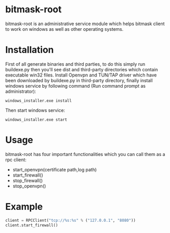 # bitmask-root
bitmask-root is an administrative service module which helps bitmask client to work on windows as well as other operating systems.

# Installation
First of all generate binaries and third parties, to do this simply run buildexe.py then you'll see dist and third-party directories
which contain executable win32 files. Install Openvpn and TUN/TAP driver which have been downloaded by buildexe.py in third-party directory, finally install windows service by following command (Run command prompt as administrator): <br />

```batch
windows_installer.exe install
```

Then start windows service:<br />

```batch
windows_installer.exe start
```

# Usage
bitmask-root has four important functionalities which you can call them as a rpc client:
<br />
<ul>
<li>start_openvpn(certificate path,log path)</li>
<li>start_firewall()</li>
<li>stop_firewall()</li>
<li>stop_openvpn()</li>
</ul>

# Example
```python
client = RPCClient("tcp://%s:%s" % ("127.0.0.1", "8080"))
client.start_firewall()
```


